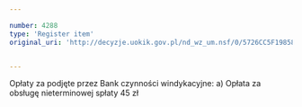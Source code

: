 ```yaml
---

number: 4288
type: 'Register item'
original_uri: 'http://decyzje.uokik.gov.pl/nd_wz_um.nsf/0/5726CC5F19858017C1257B1A0034FFEF?OpenDocument'


---
```


Opłaty za podjęte przez Bank czynności windykacyjne: a) Opłata za obsługę nieterminowej spłaty 45 zł
